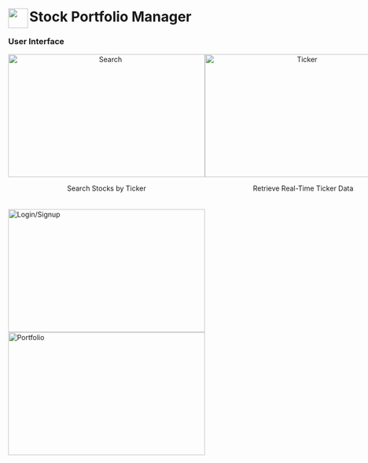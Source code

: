 <span align="left">
  <img src="https://cdn-icons-png.freepik.com/512/12071/12071716.png" width=40 height=40 align="left" />
  <h1 align="left">Stock Portfolio Manager</h1>
</span>

### User Interface

<span style="display: flex; align-items: left;">
  <div style="display: inline-block; text-align: center; margin-bottom: 20px;">
    <img width="400" height="250" alt="Search" src="https://github.com/user-attachments/assets/9b3f9e6d-509d-4cc7-a0e7-1d0888590e69">
    <p align="center">Search Stocks by Ticker</p>
  </div>
  <div style="text-align: center;">
    <img width="400" height="250" alt="Ticker" src="https://github.com/user-attachments/assets/2212501f-fe88-40a5-95d7-011eb85b0608">
    <p align="center">Retrieve Real-Time Ticker Data</p>
  </div>
</span>


<span>
  <img width="400" height="250" alt="Login/Signup" src="https://github.com/user-attachments/assets/47674273-5d26-45f0-a195-c2505a9255e8">
  <img width="400" height="250" alt="Portfolio" src="https://github.com/user-attachments/assets/ab4b3776-2fc7-424c-aea5-32cdec9590f3">
</span>

